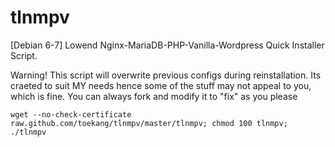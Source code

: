 tlnmpv
======

[Debian 6-7] Lowend Nginx-MariaDB-PHP-Vanilla-Wordpress Quick Installer Script.

Warning! This script will overwrite previous configs during reinstallation.
Its craeted to suit MY needs hence some of the stuff may not appeal to you, which is fine. You can always fork and modify it to "fix" as you please

<code>wget --no-check-certificate raw.github.com/toekang/tlnmpv/master/tlnmpv; chmod 100 tlnmpv; ./tlnmpv<code>


